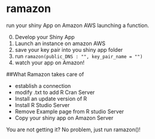 # ramazon
run your shiny App on Amazon AWS launching a function.

0. Develop your Shiny App
1. Launch an instance on amazon AWS
2. save your key pair into you shiny app folder
3. run `ramazon(public_DNS : "", key_pair_name = "")`
4. watch your app on Amazon!

##What Ramazon takes care of

* establish a connection
* modify .txt to add R Cran Server
* Install an update version of R
* Install R Studio Server
* Remove Example page from R studio Server
* Copy your shiny app on Amazon Server

You are not getting it?
No problem, just run ramazon()!

